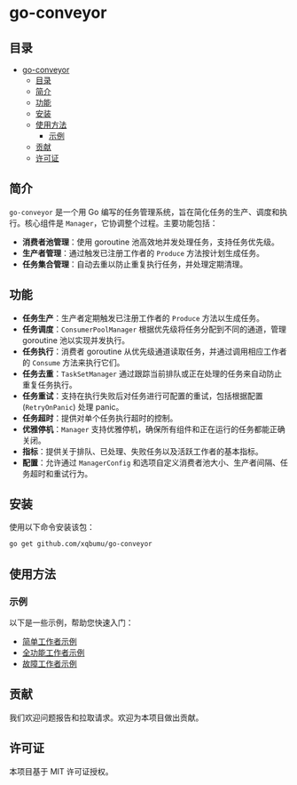 # go-conveyor

## 目录

- [go-conveyor](#go-conveyor)
	- [目录](#目录)
	- [简介](#简介)
	- [功能](#功能)
	- [安装](#安装)
	- [使用方法](#使用方法)
		- [示例](#示例)
	- [贡献](#贡献)
	- [许可证](#许可证)

## 简介

`go-conveyor` 是一个用 Go 编写的任务管理系统，旨在简化任务的生产、调度和执行。核心组件是 `Manager`，它协调整个过程。主要功能包括：

* **消费者池管理**：使用 goroutine 池高效地并发处理任务，支持任务优先级。
* **生产者管理**：通过触发已注册工作者的 `Produce` 方法按计划生成任务。
* **任务集合管理**：自动去重以防止重复执行任务，并处理定期清理。

## 功能

* **任务生产**：生产者定期触发已注册工作者的 `Produce` 方法以生成任务。
* **任务调度**：`ConsumerPoolManager` 根据优先级将任务分配到不同的通道，管理 goroutine 池以实现并发执行。
* **任务执行**：消费者 goroutine 从优先级通道读取任务，并通过调用相应工作者的 `Consume` 方法来执行它们。
* **任务去重**：`TaskSetManager` 通过跟踪当前排队或正在处理的任务来自动防止重复任务执行。
* **任务重试**：支持在执行失败后对任务进行可配置的重试，包括根据配置 (`RetryOnPanic`) 处理 panic。
* **任务超时**：提供对单个任务执行超时的控制。
* **优雅停机**：`Manager` 支持优雅停机，确保所有组件和正在运行的任务都能正确关闭。
* **指标**：提供关于排队、已处理、失败任务以及活跃工作者的基本指标。
* **配置**：允许通过 `ManagerConfig` 和选项自定义消费者池大小、生产者间隔、任务超时和重试行为。

## 安装

使用以下命令安装该包：

```bash
go get github.com/xqbumu/go-conveyor
```

## 使用方法

### 示例

以下是一些示例，帮助您快速入门：

*   [简单工作者示例](_examples/simple_worker_test.go)
*   [全功能工作者示例](_examples/full_worker_test.go)
*   [故障工作者示例](_examples/faulty_worker_test.go)

## 贡献

我们欢迎问题报告和拉取请求。欢迎为本项目做出贡献。

## 许可证

本项目基于 MIT 许可证授权。
